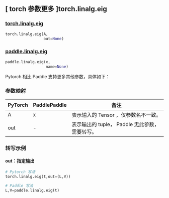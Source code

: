 ## [ torch 参数更多 ]torch.linalg.eig

### [torch.linalg.eig](https://pytorch.org/docs/stable/generated/torch.linalg.eig.html?highlight=torch+linalg+eig#torch.linalg.eig)

```python
torch.linalg.eig(A,
                 out=None)
```

### [paddle.linalg.eig](https://www.paddlepaddle.org.cn/documentation/docs/zh/api/paddle/linalg/eig_cn.html)

```python
paddle.linalg.eig(x,
                  name=None)
```

Pytorch 相比 Paddle 支持更多其他参数，具体如下：
### 参数映射
| PyTorch       | PaddlePaddle | 备注                                                   |
| ------------- | ------------ | ------------------------------------------------------ |
| A          | x         | 表示输入的 Tensor ，仅参数名不一致。                                     |
| out        | -        | 表示输出的 tuple， Paddle 无此参数，需要转写。 |

### 转写示例

#### out：指定输出

```python
# Pytorch 写法
torch.linalg.eig(t,out=(L,V))

# Paddle 写法
L,V=paddle.linalg.eig(t)
```
